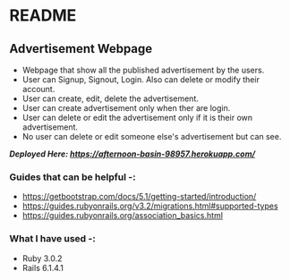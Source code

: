 # README

## Advertisement Webpage

* Webpage that show all the published advertisement by the users.
* User can Signup, Signout, Login. Also can delete or modify their account.
* User can create, edit, delete the advertisement.
* User can create advertisement only when ther are login.
* User can delete or edit the advertisement only if it is their own advertisement.
* No user can delete or edit someone else's advertisement but can see.

***Deployed Here: https://afternoon-basin-98957.herokuapp.com/***


### Guides that can be helpful -:
* https://getbootstrap.com/docs/5.1/getting-started/introduction/
* https://guides.rubyonrails.org/v3.2/migrations.html#supported-types
* https://guides.rubyonrails.org/association_basics.html

### What I have used -:
* Ruby 3.0.2
* Rails 6.1.4.1
